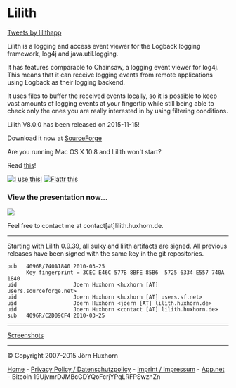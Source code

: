 # Lilith


<a class="twitter-timeline" href="//twitter.com/lilithapp">Tweets by lilithapp</a> <script async src="//platform.twitter.com/widgets.js" charset="utf-8"></script>


Lilith is a logging and access event viewer for the Logback logging
framework, log4j and java.util.logging.


It has features comparable to Chainsaw, a logging event viewer for log4j.
This means that it can receive logging events from remote applications using
Logback as their logging backend.


It uses files to buffer the received events locally, so it is possible to
keep vast amounts of logging events at your fingertip while still being able
to check only the ones you are really interested in by using filtering
conditions.


Lilith V8.0.0 has been released on 2015-11-15!


Download it now at [SourceForge][ext-sf-files]


Are you running Mac OS X 10.8 and Lilith won't start?

Read [this][osx]!

[![][ext-ohloh-btn]][ext-ohloh-prj] 
[![][ext-flattr-btn]][ext-flattr-lnk]

### View the presentation now...

[![][ext-yt-thumb]][ext-yt-lnk]


Feel free to contact me at contact[at]lilith.huxhorn.de.

---

Starting with Lilith 0.9.39, all sulky and lilith artifacts are signed.
All previous releases have been signed with the same key in the git
repositories.

```
pub   4096R/740A1840 2010-03-25
      Key fingerprint = 3CEC E46C 577B 8BFE 85B6  5725 6334 E557 740A 1840
uid                  Joern Huxhorn <huxhorn [AT] users.sourceforge.net>
uid                  Joern Huxhorn <huxhorn [AT] users.sf.net>
uid                  Joern Huxhorn <joern [AT] lilith.huxhorn.de>
uid                  Joern Huxhorn <contact [AT] lilith.huxhorn.de>
sub   4096R/C2D09CF4 2010-03-25
```

---

[Screenshots][screenshots]

---

© Copyright 2007-2015 Jörn Huxhorn

[Home][index] - 
[Privacy Policy / Datenschutzpolicy][privacy] - 
[Imprint / Impressum][imprint] - 
[App.net][ext-app-net] - 
Bitcoin 19UjvmrDJMBcGDYQoFcrjYPqLRFPSwznZn


[osx]: osx.html
[screenshots]: screenshots.html
[index]: index.html
[privacy]: privacy.html
[imprint]: imprint.html


[ext-app-net]: //alpha.app.net/lilithapp

[ext-sf-files]: //sourceforge.net/projects/lilith/files/lilith/8.0.0

[ext-ohloh-btn]: /media/ohlo-70x23.png "I use this!"
[ext-ohloh-prj]: //www.ohloh.net/stack_entries/new?project_id=lilith "Support Lilith by adding it to your stack at Ohloh"

[ext-flattr-btn]: /media/flattr-100x17.png "Flattr this"
[ext-flattr-lnk]: //flattr.com/thing/15170/Lilith-Logging-and-AccessEvent-Monitor-for-Logback "Flattr this"

[ext-yt-thumb]: //img.youtube.com/vi/R-VRDqMQwAg/0.jpg
[ext-yt-lnk]: //www.youtube.com/watch?v=R-VRDqMQwAg
